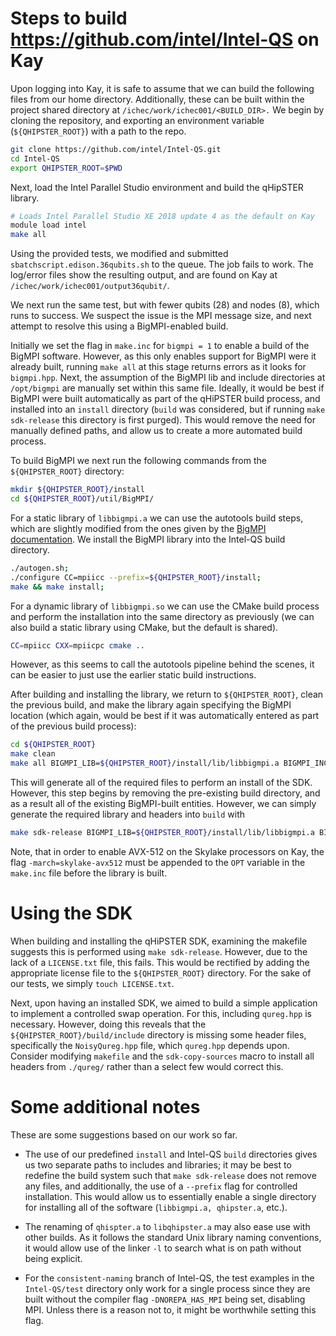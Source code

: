 # Steps to build https://github.com/intel/Intel-QS on Kay
Upon logging into Kay, it is safe to assume that we can build the following files from our home directory. Additionally, these can be built within the project shared directory at `/ichec/work/ichec001/<BUILD_DIR>.` We begin by cloning the repository, and exporting an environment variable (`${QHIPSTER_ROOT}`) with a path to the repo.

```bash
git clone https://github.com/intel/Intel-QS.git
cd Intel-QS
export QHIPSTER_ROOT=$PWD
```

Next, load the Intel Parallel Studio environment and build the qHipSTER library.
```bash
# Loads Intel Parallel Studio XE 2018 update 4 as the default on Kay
module load intel
make all
```

Using the provided tests, we modified and submitted `sbatchscript.edison.36qubits.sh` to the queue. The job fails to work. The log/error files show the resulting output, and are found on Kay at `/ichec/work/ichec001/output36qubit/`.

We next run the same test, but with fewer qubits (28) and nodes (8), which runs to success. We suspect the issue is the MPI message size, and next attempt to resolve this using a BigMPI-enabled build.

Initially we set the flag in `make.inc` for `bigmpi = 1` to enable a build of the BigMPI software. However, as this only enables support for BigMPI were it already built, running `make all` at this stage returns errors as it looks for `bigmpi.hpp`. Next, the assumption of the BigMPI lib and include directories at `/opt/bigmpi` are manually set within this same file. Ideally, it would be best if BigMPI were built automatically as part of the qHiPSTER build process, and installed into an `install` directory (`build` was considered, but if running `make sdk-release` this directory is first purged). This would remove the need for manually defined paths, and allow us to create a more automated build process.

To build BigMPI we next run the following commands from the `${QHIPSTER_ROOT}` directory:
```bash
mkdir ${QHIPSTER_ROOT}/install
cd ${QHIPSTER_ROOT}/util/BigMPI/
```

For a static library of `libbigmpi.a` we can use the autotools build steps, which are slightly modified from the ones given by the [BigMPI documentation](https://github.com/intel/Intel-QS/blob/consistent-naming/util/BigMPI/INSTALL.md). We install the BigMPI library into the Intel-QS build directory.
```bash
./autogen.sh;
./configure CC=mpiicc --prefix=${QHIPSTER_ROOT}/install;
make && make install;
```

For a dynamic library of `libbigmpi.so` we can use the CMake build process and perform the installation into the same directory as previously (we can also build a static library using CMake, but the default is shared).
```bash
CC=mpiicc CXX=mpiicpc cmake ..
```
However, as this seems to call the autotools pipeline behind the scenes, it can be easier to just use the earlier static build instructions.


After building and installing the library, we return to `${QHIPSTER_ROOT}`, clean the previous build, and make the library again specifying the BigMPI location (which again, would be best if it was automatically entered as part of the previous build process):
```bash
cd ${QHIPSTER_ROOT}
make clean
make all BIGMPI_LIB=${QHIPSTER_ROOT}/install/lib/libbigmpi.a BIGMPI_INC=-I${QHIPSTER_ROOT}/install/include
```

This will generate all of the required files to perform an install of the SDK. However, this step begins by removing the pre-existing build directory, and as a result all of the existing BigMPI-built entities. However, we can simply generate the required library and headers into `build` with
```bash
make sdk-release BIGMPI_LIB=${QHIPSTER_ROOT}/install/lib/libbigmpi.a BIGMPI_INC=-I${QHIPSTER_ROOT}/install/include
```

Note, that in order to enable AVX-512 on the Skylake processors on Kay, the flag `-march=skylake-avx512` must be appended to the `OPT` variable in the `make.inc` file before the library is built.

# Using the SDK
When building and installing the qHiPSTER SDK, examining the makefile suggests this is performed using `make sdk-release`. However, due to the lack of a `LICENSE.txt` file, this fails. This would be rectified by adding the appropriate license file to the `${QHIPSTER_ROOT}` directory. For the sake of our tests, we simply `touch LICENSE.txt`.

Next, upon having an installed SDK, we aimed to build a simple application to implement a controlled swap operation. For this, including `qureg.hpp` is necessary. However, doing this reveals that the `${QHIPSTER_ROOT}/build/include` directory is missing some header files, specifically the `NoisyQureg.hpp` file, which `qureg.hpp` depends upon. Consider modifying `makefile` and the `sdk-copy-sources` macro to install all headers from `./qureg/` rather than a select few would correct this.

# Some additional notes
These are some suggestions based on our work so far.

 - The use of our predefined `install` and Intel-QS `build` directories gives us two separate paths to includes and libraries; it may be best to redefine the build system such that `make sdk-release` does not remove any files, and additionally, the use of a `--prefix` flag for controlled installation. This would allow us to essentially enable a single directory for installing all of the software (`libbigmpi.a, qhipster.a`, etc.). 

 - The renaming of `qhispter.a` to `libqhipster.a` may also ease use with other builds. As it follows the standard Unix library naming conventions, it would allow use of the linker `-l` to search what is on path without being explicit.
 
 - For the `consistent-naming` branch of Intel-QS, the test examples in the `Intel-QS/test` directory only work for a single process since they are built without the compiler flag `-DNOREPA_HAS_MPI` being set, disabling MPI. Unless there is a reason not to, it might be worthwhile setting this flag.
 